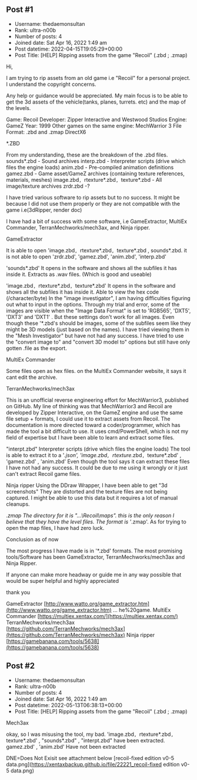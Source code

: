 ## Post #1
- Username: thedaemonsultan
- Rank: ultra-n00b
- Number of posts: 4
- Joined date: Sat Apr 16, 2022 1:49 am
- Post datetime: 2022-04-15T19:05:29+00:00
- Post Title: [HELP] Ripping assets from the game "Recoil" (.zbd ; .zmap)

Hi,

I am trying to rip assets from an old game i.e "Recoil" for a personal project. I understand the copyright concerns.

Any help or guidance would be appreciated. My main focus is to be able to get the 3d assets of the vehicle(tanks, planes, turrets. etc) and the map of the levels.

Game: Recoil
Developer: Zipper Interactive and Westwood Studios
Engine: GameZ
Year: 1999
Other games on the same engine: MechWarrior 3
File Format: .zbd and .zmap
DirectX6


 *.ZBD


From my understanding, these are the breakdown of the .zbd files.
sounds*.zbd - Sound archives
interp.zbd - Interpreter scripts (drive which files the engine loads)
anim.zbd - Pre-compiled animation definitions
gamez.zbd - Game asset/GameZ archives (containing texture references, materials, meshes)
image.zbd`, `rtexture*.zbd`, `texture*.zbd - All image/texture archives
zrdr.zbd -?


I have tried various software to rip assets but to no success. It might be because I did not use them properly or they are not compatible with the game i.e(3dRipper, render doc)

I have had a bit of success with some software, i.e GameExtractor, MultiEx Commander, TerranMechworks/mech3ax, and Ninja ripper.

GameExtractor

It is able to open 'image.zbd`, `rtexture*.zbd`, `texture*.zbd , sounds*.zbd.
it is not able to open 'zrdr.zbd', 'gamez.zbd', 'anim.zbd', 'interp.zbd'

'sounds*.zbd'
It opens in the software and shows all the subfiles it has inside it.
Extracts as .wav files. (Which is good and useable)

'image.zbd`, `rtexture*.zbd`, `texture*.zbd'
It opens in the software and shows all the subfiles it has inside it.
Able to view the hex code (/character/byte) 
In the "image investigator", I am having difficulties figuring out what to input in the options.
Through my trial and error, some of the images are visible when the "Image Data Format" is set to 'RGB565', 'DXT5', 'DXT3' and 'DXT1' .
But these settings don't work for all images. 
Even though these '*.zbd's should be images, some of the subfiles seem like they might be 3D models (just based on the names). I have tried viewing them in the "Mesh Investigator" but have not had any success.
I have tried to use the "convert image to" and "convert 3D model to" options but still have only gotten .file as the export.


MultiEx Commander

Some files open as hex files.
on the MultiEx Commander website, it says it cant edit the archive.

TerranMechworks/mech3ax

This is an unofficial reverse engineering effort for MechWarrior3, published on GitHub. 
My line of thinking was that MechWarrior3 and Recoil are developed by Zipper Interactive, on the GameZ engine and use the same file setup + formats, I could use it to extract assets from Recoil. 
The documentation is more directed toward a coder/programmer, which has made the tool a bit difficult to use. 
It uses cmd/PowerShell, which is not my field of expertise but I have been able to learn and extract some files.


"interpt.zbd"
Interpreter scripts (drive which files the engine loads)
The tool is able to extract it to a '*.json', 
'image.zbd`, `rtexture*.zbd`, `texture*.zbd' , 'gamez.zbd' , 'anim.zbd'
Even though the tool says it can extract these files I have not had any success. 
It could be due to me using it wrongly or it just can't extract Recoil game files.

Ninja ripper
Using the DDraw Wrapper, I have been able to get "3d screenshots" 
They are distorted and the texture files are not being captured. 
I might be able to use this data but it requires a lot of manual cleanups.



*.zmap
The directory for it is "...\Recoil\maps\". this is the only reason I believe that they have the level files. 
The format is '*.zmap'.
As for trying to open the map files, I have had zero luck.


Conclusion as of now

The most progress I have made is in '*.zbd' formats. 
The most promising tools/Software has been GameExtractor, TerranMechworks/mech3ax and Ninja Ripper.

If anyone can make more headway or guide me in any way possible that would be super helpful and  highly appreciated


thank you



GameExtractor [http://www.watto.org/game_extractor.htm](http://www.watto.org/game_extractor.htm) ... he%20game.
MultiEx Commander [https://multiex.xentax.com/](https://multiex.xentax.com/)
TerranMechworks/mech3ax [https://github.com/TerranMechworks/mech3ax](https://github.com/TerranMechworks/mech3ax)
Ninja ripper [https://gamebanana.com/tools/5638](https://gamebanana.com/tools/5638)
## Post #2
- Username: thedaemonsultan
- Rank: ultra-n00b
- Number of posts: 4
- Joined date: Sat Apr 16, 2022 1:49 am
- Post datetime: 2022-05-13T06:38:13+00:00
- Post Title: [HELP] Ripping assets from the game "Recoil" (.zbd ; .zmap)

Mech3ax

okay, so I was misusing the tool, my bad. 
'image.zbd`, `rtexture*.zbd`, `texture*.zbd'  , "sounds*.zbd" , "interpt.zbd"  have been extracted. 
gamez.zbd' , 'anim.zbd'   Have not been extracted

DNE=Does Not Exisit
see attachment below
[recoil-fixed edition v0-5 data.png](https://xentaxbackup.github.io/file/22221_recoil-fixed edition v0-5 data.png)
